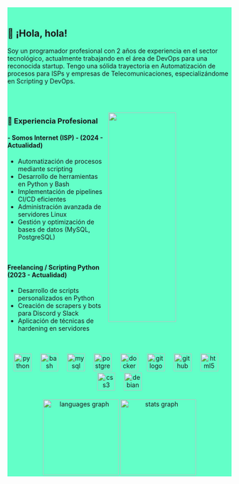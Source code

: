 <div align="center" width="100%" height="100%" style="background-color: #63ffc8;">
<br clear="both">

<h2 align="left">👋 ¡Hola, hola!</h2>
<p align="left">
Soy un programador profesional con 2 años de experiencia en el sector tecnológico, actualmente trabajando en el área de DevOps para una reconocida startup.  
Tengo una sólida trayectoria en Automatización de procesos para ISPs y empresas de Telecomunicaciones, especializándome en Scripting y DevOps.  
</p>

<br>
<br>

<p align="left">
<img width="55%" height="470px" align="right" style="margin-left:10px;" src="https://media2.giphy.com/media/v1.Y2lkPTc5MGI3NjExZGtkcjA0dnlhb2R1ZzN4NXM3azZjZHllb2t5M2QzZ2F1amh6eXFoNyZlcD12MV9pbnRlcm5hbF9naWZfYnlfaWQmY3Q9Zw/w9Sb2fZrLPxHUFxLV2/giphy.gif" />
<h3 align="left">💼 Experiencia Profesional</h3>
<h4 align="left">- Somos Internet (ISP) - (2024 - Actualidad)</h4>
<ul align="left">
<li>Automatización de procesos mediante scripting</li>
<li>Desarrollo de herramientas en Python y Bash</li>
<li>Implementación de pipelines CI/CD eficientes</li>
<li>Administración avanzada de servidores Linux</li>
<li>Gestión y optimización de bases de datos (MySQL, PostgreSQL)</li>
</ul>
<br>
<h4 align="left"><strong>Freelancing / Scripting Python (2023 - Actualidad)</strong></h4>
<ul align="left">
<li>Desarrollo de scripts personalizados en Python</li>
<li>Creación de scrapers y bots para Discord y Slack</li>
<li>Aplicación de técnicas de hardening en servidores</li>
</ul>
</p>

<br>
<br>

<div align="center">
<img src="https://cdn.jsdelivr.net/gh/devicons/devicon/icons/python/python-original.svg" height="40" alt="python logo" />
<img width="12" />
<img src="https://cdn.jsdelivr.net/gh/devicons/devicon/icons/bash/bash-original.svg" height="40" alt="bash logo" />
<img width="12" />
<img src="https://cdn.jsdelivr.net/gh/devicons/devicon/icons/mysql/mysql-original.svg" height="40" alt="mysql logo" />
<img width="12" />
<img src="https://cdn.jsdelivr.net/gh/devicons/devicon/icons/postgresql/postgresql-original.svg" height="40" alt="postgresql logo" />
<img width="12" />
<img src="https://cdn.jsdelivr.net/gh/devicons/devicon/icons/docker/docker-original.svg" height="40" alt="docker logo" />
<img width="12" />
<img src="https://cdn.jsdelivr.net/gh/devicons/devicon/icons/git/git-original.svg" height="40" alt="git logo" />
<img width="12" />
<img src="https://cdn.jsdelivr.net/gh/devicons/devicon/icons/github/github-original.svg" height="40" alt="github logo" />
<img width="12" />
<img src="https://cdn.jsdelivr.net/gh/devicons/devicon/icons/html5/html5-original.svg" height="40" alt="html5 logo" />
<img width="12" />
<img src="https://cdn.jsdelivr.net/gh/devicons/devicon/icons/css3/css3-original.svg" height="40" alt="css3 logo" />
<img width="12" />
<img src="https://cdn.jsdelivr.net/gh/devicons/devicon/icons/debian/debian-original.svg" height="40" alt="debian logo" />
</div>

<br>

<div align="center">
<img height="170px" src="https://github-readme-stats.vercel.app/api/top-langs?username=erickalejo&locale=en&hide_title=false&layout=compact&card_width=320&langs_count=5&theme=merko&hide_border=false&order=2" alt="languages graph" />
<img height="170px" src="https://github-readme-stats.vercel.app/api?username=erickalejo&hide_title=false&hide_rank=false&show_icons=true&include_all_commits=true&count_private=true&disable_animations=false&theme=merko&locale=en&hide_border=false&order=1" alt="stats graph" />
</div>
</div>
